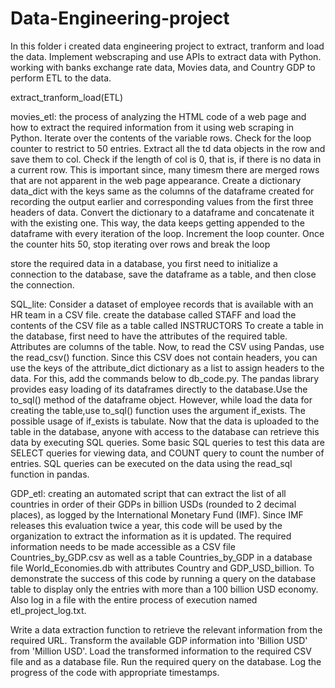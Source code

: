 # Data-Engineering-project
In this folder i created data engineering project to extract, tranform and load the data. Implement webscraping and use APIs to extract data with Python.
working with banks exchange rate data, Movies data, and Country GDP to perform ETL to the data. 

extract_tranform_load(ETL) 

movies_etl: the process of analyzing the HTML code of a web page and how to extract the required information from it using web scraping in Python.
Iterate over the contents of the variable rows.
Check for the loop counter to restrict to 50 entries.
Extract all the td data objects in the row and save them to col.
Check if the length of col is 0, that is, if there is no data in a current row. This is important since, many timesm there are merged rows that are not apparent in the web page appearance.
Create a dictionary data_dict with the keys same as the columns of the dataframe created for recording the output earlier and corresponding values from the first three headers of data.
Convert the dictionary to a dataframe and concatenate it with the existing one. This way, the data keeps getting appended to the dataframe with every iteration of the loop.
Increment the loop counter.
Once the counter hits 50, stop iterating over rows and break the loop

store the required data in a database, you first need to initialize a connection to the database, save the dataframe as a table, and then close the connection.

SQL_lite: Consider a dataset of employee records that is available with an HR team in a CSV file. create the database called STAFF and load the contents of the CSV file as a table called INSTRUCTORS
To create a table in the database, first need to have the attributes of the required table. Attributes are columns of the table.
Now, to read the CSV using Pandas,  use the read_csv() function. Since this CSV does not contain headers, you can use the keys of the attribute_dict dictionary as a list to assign headers to the data. For this, add the commands below to db_code.py.
The pandas library provides easy loading of its dataframes directly to the database.Use the to_sql() method of the dataframe object.
However, while load the data for creating the table,use to_sql() function uses the argument if_exists. The possible usage of if_exists is tabulate.
Now that the data is uploaded to the table in the database, anyone with access to the database can retrieve this data by executing SQL queries.
Some basic SQL queries to test this data are SELECT queries for viewing data, and COUNT query to count the number of entries.
SQL queries can be executed on the data using the read_sql function in pandas.

GDP_etl: creating an automated script that can extract the list of all countries in order of their GDPs in billion USDs (rounded to 2 decimal places), as logged by the International Monetary Fund (IMF). Since IMF releases this evaluation twice a year, this code will be used by the organization to extract the information as it is updated.
The required information needs to be made accessible as a CSV file Countries_by_GDP.csv as well as a table Countries_by_GDP in a database file World_Economies.db with attributes Country and GDP_USD_billion.
To demonstrate the success of this code by running a query on the database table to display only the entries with more than a 100 billion USD economy. Also log in a file with the entire process of execution named etl_project_log.txt.

Write a data extraction function to retrieve the relevant information from the required URL.
Transform the available GDP information into 'Billion USD' from 'Million USD'.
Load the transformed information to the required CSV file and as a database file.
Run the required query on the database.
Log the progress of the code with appropriate timestamps.